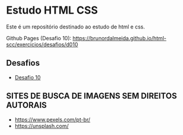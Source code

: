 # Estudo HTML CSS

Este é um repositório destinado ao estudo de html e css.

Github Pages (Desafio 10): <https://brunordalmeida.github.io/html-scc/exercicios/desafios/d010>

## Desafios

- [Desafio 10](./exercicios/desafios/d010/)

## SITES DE BUSCA DE IMAGENS SEM DIREITOS AUTORAIS

- <https://www.pexels.com/pt-br/>
- <https://unsplash.com/>

